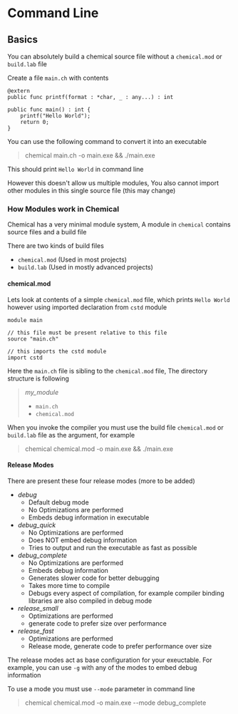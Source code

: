 # Command Line

## Basics

You can absolutely build a chemical source file without a `chemical.mod` or `build.lab` file

Create a file `main.ch` with contents

```chemical
@extern
public func printf(format : *char, _ : any...) : int

public func main() : int {
    printf("Hello World");
    return 0;
}
```

You can use the following command to convert it into an executable

> chemical main.ch -o main.exe && ./main.exe

This should print `Hello World` in command line

However this doesn't allow us multiple modules, You also cannot import
other modules in this single source file (this may change)

### How Modules work in Chemical

Chemical has a very minimal module system, A module in `chemical` contains source files and a build file

There are two kinds of build files

- `chemical.mod` (Used in most projects)
- `build.lab` (Used in mostly advanced projects)

#### chemical.mod

Lets look at contents of a simple `chemical.mod` file, which prints
`Hello World` however using imported declaration from `cstd` module

```
module main

// this file must be present relative to this file
source "main.ch"

// this imports the cstd module
import cstd
```

Here the `main.ch` file is sibling to the `chemical.mod` file, The directory structure is following

> *my_module*
> - `main.ch`
> - `chemical.mod`

When you invoke the compiler you must use the build file `chemical.mod` or `build.lab` file as the argument, for example


> chemical chemical.mod -o main.exe && ./main.exe

#### Release Modes

There are present these four release modes (more to be added)

- *debug*
  - Default debug mode
  - No Optimizations are performed
  - Embeds debug information in executable
- *debug_quick* 
  - No Optimizations are performed
  - Does NOT embed debug information
  - Tries to output and run the executable as fast as possible
- *debug_complete*
  - No Optimizations are performed
  - Embeds debug information
  - Generates slower code for better debugging
  - Takes more time to compile
  - Debugs every aspect of compilation, for example compiler binding
    libraries are also compiled in debug mode
- *release_small*
  - Optimizations are performed
  - generate code to prefer size over performance
- *release_fast*
  - Optimizations are performed
  - Release mode, generate code to prefer performance over size

The release modes act as base configuration for your exeuctable. For example, you can use `-g` with any of the modes to embed debug information

To use a mode you must use `--mode` parameter in command line

> chemical chemical.mod -o main.exe --mode debug_complete